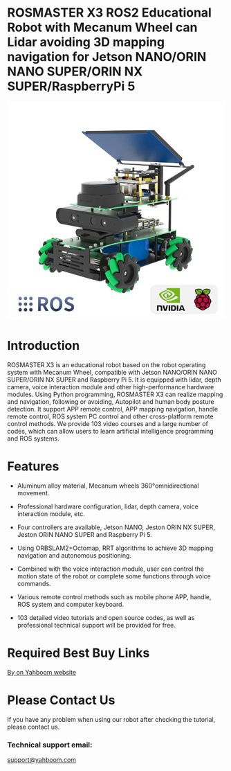 # ROSMASTER X3 ROS2 Educational Robot with Mecanum Wheel can Lidar avoiding 3D mapping navigation for Jetson NANO/ORIN NANO SUPER/ORIN NX SUPER/RaspberryPi 5
![](https://github.com/YahboomTechnology/ROSMASTERX3/blob/main/X3.jpg)
# Introduction
ROSMASTER X3 is an educational robot based on the robot operating system with Mecanum Wheel, compatible with Jetson NANO/ORIN NANO SUPER/ORIN NX SUPER and Raspberry Pi 5. It is equipped with lidar, depth camera, voice interaction module and other high-performance hardware modules. Using Python programming, ROSMASTER X3 can realize mapping and navigation, following or avoiding, Autopilot and human body posture detection. It support APP remote control, APP mapping navigation, handle remote control, ROS system PC control and other cross-platform remote control methods. We provide 103 video courses and a large number of codes, which can allow users to learn artificial intelligence programming and ROS systems.
# Features
* Aluminum alloy material, Mecanum wheels 360°omnidirectional movement.

* Professional hardware configuration, lidar, depth camera, voice interaction module, etc.

* Four controllers are available, Jetson NANO, Jeston ORIN NX SUPER, Jeston ORIN NANO SUPER and Raspberry Pi 5.

* Using ORBSLAM2+Octomap, RRT algorithms to achieve 3D mapping navigation and autonomous positioning.

* Combined with the voice interaction module, user can control the motion state of the robot or complete some functions through voice commands.

* Various remote control methods such as mobile phone APP, handle, ROS system and computer keyboard.

* 103 detailed video tutorials and open source codes, as well as professional technical support will be provided for free.

# Required Best Buy Links
[By on Yahboom website](https://category.yahboom.net/products/rosmaster-x3)

# Please Contact Us
If you have any problem when using our robot after checking the tutorial, please contact us.

### Technical support email: 
support@yahboom.com

